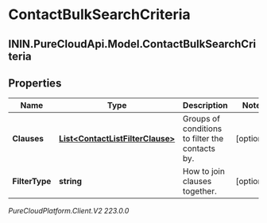 # ContactBulkSearchCriteria

## ININ.PureCloudApi.Model.ContactBulkSearchCriteria

## Properties

|Name | Type | Description | Notes|
|------------ | ------------- | ------------- | -------------|
| **Clauses** | [**List&lt;ContactListFilterClause&gt;**](ContactListFilterClause) | Groups of conditions to filter the contacts by. | [optional] |
| **FilterType** | **string** | How to join clauses together. | [optional] |



_PureCloudPlatform.Client.V2 223.0.0_
